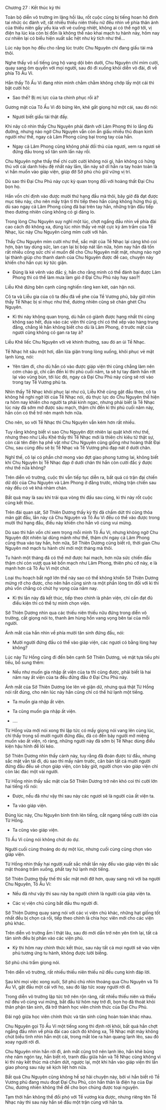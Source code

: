 




Chương 27 : Kết thúc kỳ thi


Toàn bộ diễn võ trường im lặng hồi lâu, rốt cuộc cũng bị tiếng hoan hô đinh tai nhức óc đánh vỡ, rất nhiều thiếu niên thiếu nữ đều nhìn về phía thân ảnh của thiếu niên gầy yếu kia với vẻ cuồng nhiệt, không ai có thể ngờ tới, vị điện hạ lúc kia còn bị đồn là không thể nào khai mạch tu hành này, hôm nay cư nhiên lại có biểu hiện xuất sắc hệt như kỳ tích như thế…

Lúc này bọn họ đều cho rằng lúc trước Chu Nguyên chỉ đang giấu tài mà thôi.

Nghe thấy vô số tiếng ủng hộ vang dội bên dưới, Chu Nguyên chỉ mỉm cười, quay sang ôm quyền với mọi người, sau đó đi xuống khỏi diễn võ đài, đi về phía Tô Ấu Vi.

Hắn thấy Tô Ấu Vi đang nhìn mình chằm chằm không chớp lấy một cái thì bật cười hỏi:

- Sao thế? Bị mị lực của ta chinh phục rồi à?

Gương mặt của Tô Ấu Vi đỏ bừng lên, khẽ gắt giọng hừ một cái, sau đó nói:

- Ngươi biết giấu tài thật đấy.

Khi nãy cô nhìn thấy Chu Nguyên phải đánh với Lâm Phong thì lo lắng đủ đường, nhưng nào ngờ Chu Nguyên vẫn còn ẩn giấu nhiều thủ đoạn kinh người như thế, ngay cả Lâm Phong cũng bại trong tay của hắn.

- Ngay cả Lâm Phong cũng không phải đối thủ của ngươi, xem ra ngươi sẽ đứng đầu trong số tân sinh lần này rồi.

Chu Nguyên nghe thấy thế chỉ cười cười không nói gì, hắn không có hứng thú với cái danh hiệu đệ nhất này lắm, lần này sở dĩ hắn ra tay hoàn toàn là vì hắn muốn vào giáp viện, giúp đỡ Sở phủ chủ giữ vững vị trí.

Dù sao thì Đại Chu Phủ này cực kỳ quan trọng đối với hoàng thất Đại Chu bọn họ.

Hắn vốn chỉ định vào được mười thứ hạng đầu mà thôi, bây giờ đã đạt được mục tiêu này, cho nên mấy trận tỉ thí tiếp theo hắn cũng không hứng thú gì, dù sao ngay cả Lâm Phong cũng đã bại trên tay hắn, những trận đấu tiếp theo đương nhiên cũng không có gì đáng lo.

Trong lòng Chu Nguyên suy nghĩ một lúc, chợt ngẩng đầu nhìn về phía đài cao cách đó không xa, đúng lúc nhìn thấy vẻ mặt cực kỳ âm trầm của Tề Nhạc, lúc này Chu Nguyên cũng mỉm cười với hắn.

Thấy Chu Nguyên mỉm cười như thế, sắc mặt của Tề Nhạc lại càng khó coi hơn, bàn tay dùng sức, lan can lại bị bóp nát lần nữa, hôm nay hắn đã tốn rất nhiều công sức chỉ vì muốn để cho Chu Nguyên mất mặt, nhưng nào ngờ lại thành giúp cho thanh danh của Chu Nguyên được đề cao, chuyện này khiến cho hắn cực kỳ tức giận.

- Đúng là kẻ vênh váo đắc ý, hắn cho rằng mình có thể đánh bại được Lâm Phong thì có thể làm mưa làm gió ở Đại Chu Phủ này hay sao?!

Liễu Khê đứng bên cạnh cũng nghiến răng ken két, oán hận nói.

Cô ta và Liễu gia của cô ta đều đã về phe của Tề Vương phủ, bây giờ nhìn thấy Tề Nhạc bị sỉ nhục như thế, đương nhiên cũng sẽ chán ghét Chu Nguyên.

- Kì thi này không quan trọng, dù hắn có giành được hạng nhất thì cũng không sao hết, đưa vào các viện thì cũng chỉ có thể xếp vào hàng trung đẳng, chẳng lẽ hắn không biết cho dù là Lâm Phong, ở trước mặt của ngươi cũng không có gan ra tay à?

Liễu Khê liếc Chu Nguyên với vẻ khinh thường, sau đó an ủi Tề Nhạc.

Tề Nhạc hít sâu một hơi, dằn lửa giận trong lòng xuống, khôi phục vẻ mặt lạnh lùng, nói:

- Yên tâm đi, cho dù hắn có vào được giáp viện thì cũng chẳng làm nên cơm cháo gì, chỉ cần đến kì thi phủ cuối năm, ta sẽ tự tay đánh hắn rớt lại vào vũng bùn, tới lúc đó, ngay cả Đại Chu Phủ này cũng sẽ rơi vào trong tay Tề Vương phủ ta.

Nhìn thấy Tề Nhạc khôi phục lại như cũ, Liễu Khê cũng gật đầu theo, cô ta không hề nghi ngờ lời của Tề Nhạc nói, dù thực lực do Chu Nguyên thể hiện ra hôm nay khiến cho người ta phải kinh ngạc, nhưng phải biết là Tề Nhạc lúc này đã sớm mở được sáu mạch, thậm chí đến kì thi phủ cuối năm này, hắn còn có thể trở nên mạnh hơn nữa.

Cho nên, so với Tề Nhạc thì Chu Nguyên vẫn kém hơn rất nhiều.

Tuy rằng không biết vì sao Chu Nguyên đột nhiên lại quật khởi như thế, nhưng theo như Liễu Khê thấy thì Tề Nhạc mới là thiên chi kiêu tử thật sự, còn cái tên điện hạ phế vật như Chu Nguyên cũng giống như hoàng thất Đại Chu, sau cùng đều sẽ bị Tề Nhạc và Tề Vương phủ đạp nát ở dưới chân.

Nghĩ thế, cô lại có phần chờ mong vào đợt giao phong tương lai, không biết khi Chu Nguyên bị Tề Nhạc đạp ở dưới chân thì hắn còn cười đắc ý được như thế nữa không?

Trên diễn võ trường, cuộc thi vẫn tiếp tục diễn ra, bất quá có trận đại chiến dữ dội của Chu Nguyên và Lâm Phong ở đằng trước, những trận chiến sau này đều có vẻ khá nhàm chán.

Bất quá may là sau khi trải qua vòng thi đấu sau cùng, kì thi này rốt cuộc cũng kết thúc.

Trên đài quan sát, Sở Thiên Dương thấy kỳ thi đã chấm dứt thì cũng thỏa mãn gật đầu, lần này cả Chu Nguyên và Tô Ấu Vi đều có thể vào được trong mười thứ hạng đầu, điều này khiến cho hắn vô cùng vui mừng.

Dù sao thì hắn vốn chỉ xem trọng mỗi mình Tô Ấu Vi, nhưng không ngờ Chu Nguyên đột nhiên lại dũng mãnh như thế, thậm chí ngay cả Lâm Phong cũng thua vào tay hắn, hơn nữa, Sở Thiên Dương cũng biết rõ, thời gian Chu Nguyên mở mạch tu hành chỉ mới một tháng mà thôi.

Tu hành một tháng đã có thể mở được hai mạch, hơn nữa sức chiến đấu thậm chí còn vượt qua kẻ bốn mạch như Lâm Phong, thiên phú cỡ này, e là mạnh hơn cả Tô Ấu Vi một chút.

Loại thu hoạch bất ngờ lớn thế này sao có thể không khiến Sở Thiên Dương mừng rỡ cho được, cho nên hắn cũng sinh ra một phần lòng tin đối với kì thi phủ vốn chẳng có chút hy vọng của năm nay.

- Kì thi lần này đã kết thúc, tiếp theo chính là phân viện, chỉ cần đạt đủ điều kiện thì có thể tự mình chọn viện.

Sở Thiên Dương nhìn qua các thiếu niên thiếu nữu đứng trong diễn võ trường, cất giọng nói to, thanh âm hùng hồn vang vọng bên tai của mỗi người.

Ánh mắt của hắn nhìn về phía mười tân sinh đứng đầu, nói:

- Mười người đứng đầu có thể vào giáp viện, các ngươi có bằng lòng hay không?

Lúc này Từ Hồng cũng đi đến bên cạnh Sở Thiên Dương, vẻ mặt tựa tiếu phi tiếu, bổ sung thêm:

- Nếu như muốn gia nhập ất viện của ta thì cũng được, phải biết là hai năm nay ất viện của ta đều đứng đầu ở Đại Chu Phủ này.

Ánh mắt của Sở Thiên Dương lóe lên vẻ giận dữ, nhưng quả thật Từ Hồng nói rất đúng, cho nên lúc này hắn cũng chỉ có thể hừ lạnh một tiếng.

- Ta muốn gia nhập ất viện.

- Ta cũng muốn gia nhập ất viện.

- ….

Từ Hồng vừa mới nói xong thì lập tức có mấy giọng nói vang lên cùng lúc, chỉ thấy trong số mười người đứng đầu, đã có đến bảy người mở miệng muốn vào ất viện, rõ ràng, những người này đã sớm bị Tề Nhạc dùng điều kiện hậu hĩnh để lôi kéo.

Sở Thiên Dương nhìn thấy cảnh này, tuy rằng đã đoán được từ đầu, nhưng sắc mặt vẫn tái đi, dù sao thì mấy năm trước, căn bản tất cả mười người đứng đầu đều sẽ chọn giáp viện, còn bây giờ, người chọn vào giáp viện chỉ còn lác đác một vài người.

Từ Hồng nhìn thấy sắc mặt của Sở Thiên Dương trở nên khó coi thì cười lớn hai tiếng rồi nói:

- Được, nếu đã như vậy thì sau này các ngươi sẽ là người của ất viện ta.

- Ta vào giáp viện.

Đúng lúc này, Chu Nguyên bình tĩnh lên tiếng, cắt ngang tiếng cười lớn của Từ Hồng.

- Ta cũng vào giáp viện.

Tô Ấu Vi cũng nói không chút do dự.

Người cuối cùng thoáng do dự một lúc, nhưng cuối cùng cũng chọn vào giáp viện.

Từ Hồng nhìn thấy hai người xuất sắc nhất lần này đều vào giáp viện thì sắc mặt thoáng trầm xuống, phất tay hừ lạnh một tiếng.

Sở Thiên Dương thấy thế thì sắc mặt mới đỡ hơn, quay sang nói với ba người Chu Nguyên, Tô Ấu Vi:

- Nếu đã như vậy thì sau này ba người chính là người của giáp viện ta.

- Các vị viện chủ cũng bắt đầu thu người đi.

Sở Thiên Dương quay sang nói với các vị viện chủ khác, những hạt giống tốt nhất đều bị chọn cả rồi, tiếp theo chính là chia học viên mới cho các viện phủ khác.

Trên diễn võ trường ầm ĩ thật lâu, sau đó mới dần trở nên yên tĩnh lại, tất cả tân sinh đều bị phân vào các viện phủ.

- Kỳ thi hôm nay chính thức kết thúc, sau này tất cả mọi người sẽ vào viện phủ tương ứng tu hành, không được lười biếng.

Sở phủ chủ trầm giọng nói.

Trên diễn võ trường, rất nhiều thiếu niên thiếu nữ đều cung kính đáp lời.

Sau khi mọi việc xong xuôi, Sở phủ chủ nhìn thoáng qua Chu Nguyên và Tô Ấu Vi, gật đầu một cái với họ, sau đó lập tức xoay người rời đi.

Trong diễn võ trường lập tức trở nên rộn ràng, rất nhiều thiếu niên và thiếu nữ đều vô cùng vui mừng, bắt đầu từ hôm nay trở đi, bọn họ đã thoát khỏi thân phận tân sinh, đã trở thành học viên chính thức của Đại Chu Phủ.

Đãi ngộ giữa học viên chính thức và tân sinh cũng hoàn toàn khác nhau.

Chu Nguyên gọi Tô Ấu Vi một tiếng xong thì định rời khỏi, bất quá hắn chợt ngẩng đầu nhìn về phía đài cao cách đó không xa, Tề Nhạc mặt mày không chút biểu tình nhìn hắn một cái, trong mắt lóe ra hàn quang lạnh lẽo, sau đó xoay người rời đi.

Chu Nguyên nhìn hắn rời đi, ánh mắt cũng trở nên lạnh lẽo, hắn khẽ búng nhẹ năm ngón tay, hắn biết rõ, tranh đấu giữa hắn và Tề Nhạc cũng không vì kì thi này kết thúc mà chấm dứt, ngược lại, một khi hắn vào giáp viện thì lần giao phong sau này sẽ kịch liệt hơn nữa.

Bất quá Chu Nguyên cũng không hề sợ hãi chuyện này, bởi vì hắn biết rõ Tề Vương phủ đang mưu đoạt Đại Chu Phủ, còn hắn thân là điện hạ của Đại Chu, đương nhiên không thể để cho bọn chúng được toại nguyện.

Tạm thời hắn không thể đối phó với Tề vương kia được, nhưng riêng tên Tề Nhạc này thì sau này hắn sẽ đấu một trận cùng với hắn ta.




